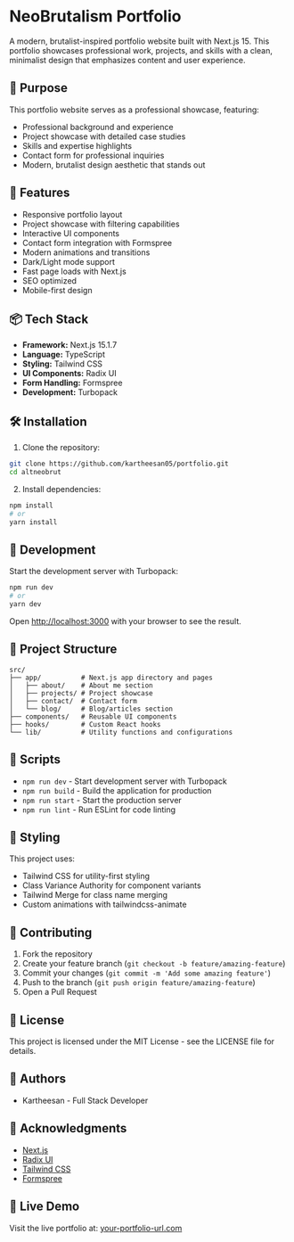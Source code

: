 # NeoBrutalism Portfolio

A modern, brutalist-inspired portfolio website built with Next.js 15. This portfolio showcases professional work, projects, and skills with a clean, minimalist design that emphasizes content and user experience.

## 🎯 Purpose

This portfolio website serves as a professional showcase, featuring:
- Professional background and experience
- Project showcase with detailed case studies
- Skills and expertise highlights
- Contact form for professional inquiries
- Modern, brutalist design aesthetic that stands out

## 🚀 Features

- Responsive portfolio layout
- Project showcase with filtering capabilities
- Interactive UI components
- Contact form integration with Formspree
- Modern animations and transitions
- Dark/Light mode support
- Fast page loads with Next.js
- SEO optimized
- Mobile-first design

## 📦 Tech Stack

- **Framework:** Next.js 15.1.7
- **Language:** TypeScript
- **Styling:** Tailwind CSS
- **UI Components:** Radix UI
- **Form Handling:** Formspree
- **Development:** Turbopack

## 🛠️ Installation

1. Clone the repository:
```bash
git clone https://github.com/kartheesan05/portfolio.git
cd altneobrut
```

2. Install dependencies:
```bash
npm install
# or
yarn install
```

<!-- 3. Create a `.env.local` file in the root directory and add any necessary environment variables. -->

## 🚀 Development

Start the development server with Turbopack:

```bash
npm run dev
# or
yarn dev
```

Open [http://localhost:3000](http://localhost:3000) with your browser to see the result.

## 📁 Project Structure

```
src/
├── app/          # Next.js app directory and pages
│   ├── about/    # About me section
│   ├── projects/ # Project showcase
│   ├── contact/  # Contact form
│   └── blog/     # Blog/articles section
├── components/   # Reusable UI components
├── hooks/        # Custom React hooks
└── lib/          # Utility functions and configurations
```

## 🔧 Scripts

- `npm run dev` - Start development server with Turbopack
- `npm run build` - Build the application for production
- `npm run start` - Start the production server
- `npm run lint` - Run ESLint for code linting

## 🎨 Styling

This project uses:
- Tailwind CSS for utility-first styling
- Class Variance Authority for component variants
- Tailwind Merge for class name merging
- Custom animations with tailwindcss-animate

## 📝 Contributing

1. Fork the repository
2. Create your feature branch (`git checkout -b feature/amazing-feature`)
3. Commit your changes (`git commit -m 'Add some amazing feature'`)
4. Push to the branch (`git push origin feature/amazing-feature`)
5. Open a Pull Request

## 📄 License

This project is licensed under the MIT License - see the LICENSE file for details.

## 👥 Authors

- Kartheesan - Full Stack Developer

## 🙏 Acknowledgments

- [Next.js](https://nextjs.org/)
- [Radix UI](https://www.radix-ui.com/)
- [Tailwind CSS](https://tailwindcss.com/)
- [Formspree](https://formspree.io/)

## 🔗 Live Demo

Visit the live portfolio at: [your-portfolio-url.com](https://kartheesan.online)
